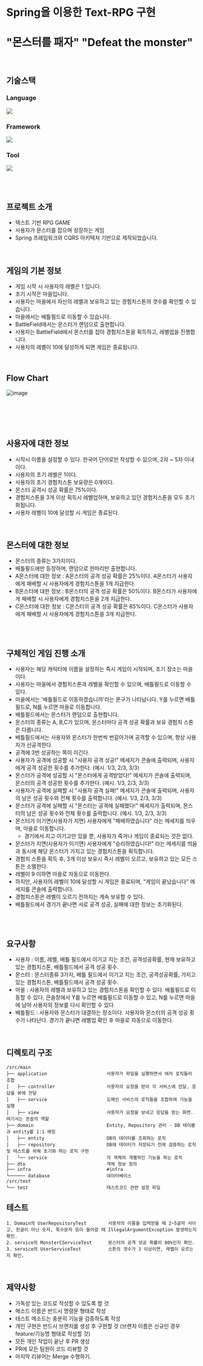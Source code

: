 # Spring을 이용한 Text-RPG 구현 
# "몬스터를 패자" "Defeat the monster"

<br/>

## 기술스택

### Language
<img src="https://img.shields.io/badge/JAVA-007396?style=flat&logo=Java&logoColor=white">

### Framework
<img src="https://img.shields.io/badge/spring-6DB33F?style=flat&logo=spring&logoColor=white">

### Tool
<img src="https://img.shields.io/badge/intellijidea-000000?style=flat&logo=intellijidea&logoColor=white">

<br/><br/>

## 프로젝트 소개
- 텍스트 기반 RPG GAME
- 사용자가 몬스터를 잡으며 성장하는 게임
- Spring 프레임워크와 CQRS 아키텍처 기반으로 제작되었습니다.

<br/>

## 게임의 기본 정보
- 게임 시작 시 사용자의 레벨은 1 입니다.
- 초기 시작은 마을입니다.
- 사용자는 마을에서 자신의 레벨과 보유하고 있는 경험치스톤의 갯수를 확인할 수 있습니다.
- 마을에서는 배틀필드로 이동할 수 있습니다.
- BattleField에서는 몬스터가 랜덤으로 출현합니다.
- 사용자는 BattleField에서 몬스터를 잡아 경험치스톤을 획득하고, 레벨업을 진행합니다.
- 사용자의 레벨이 10에 달성하게 되면 게임은 종료됩니다.

<br/>

## Flow Chart
![image](https://github.com/MTVS-CodeMagician/project02-spring-text-rpg-game/assets/136250818/4e974ba1-9e22-4583-952f-61e4e63240b3)


<br/><br/>

<br/>

## 사용자에 대한 정보
- 시작시 이름을 설정할 수 있다. 한국어 단어로만 작성할 수 있으며, 2자 ~ 5자 이내이다.
- 사용자의 초기 레벨은 1이다.
- 사용자의 초기 경험치스톤 보유량은 0개이다.
- 몬스터 공격시 성공 확률은 75%이다.
- 경험치스톤을 3개 이상 획득시 레벨업하며, 보유하고 있던 경험치스톤을 모두 초기화됩니다.
- 사용자 레벨이 10에 달성할 시 게임은 종료된다.

<br/>

## 몬스터에 대한 정보
- 몬스터의 종류는 3가지이다.
- 배틀필드에만 등장하며, 랜덤으로 한마리만 출현합니다.
- A몬스터에 대한 정보 : A몬스터의 공격 성공 확률은 25%이다. A몬스터가 사용자에게 패배할 시 사용자에게 경험치스톤을 1개 지급한다.
- B몬스터에 대한 정보 : B몬스터의 공격 성공 확률은 50%이다. B몬스터가 사용자에게 패배할 시 사용자에게 경험치스톤을 2개 지급한다.
- C몬스터에 대한 정보 : C몬스터의 공격 성공 확률은 85%이다. C몬스터가 사용자에게 패배할 시 사용자에게 경험치스톤을 3개 지급한다.

<br/><br/>

## 구체적인 게임 진행 소개
- 사용자는 해당 캐릭터에 이름을 설정하는 즉시 게임이 시작되며, 초기 장소는 마을이다.
- 사용자는 마을에서 경험치스톤과 레벨을 확인할 수 있으며, 배틀필드로 이동할 수 있다.
- 마을에서는 '배틀필드로 이동하겠습니까'라는 문구가 나타납니다. Y를 누르면 배틀필드로, N를 누르면 마을로 이동합니다.
- 배틀필드에서는 몬스터가 랜덤으로 출현합니다.
- 몬스터의 종류는 A, B,C가 있으며, 몬스터마다 공격 성공 확률과 보유 경험치 스톤은 다릅니다.
- 배틀필드에서는 사용자와 몬스터가 한번씩 번갈아가며 공격할 수 있으며, 항상 사용자가 선공격한다.
- 공격에 3번 성공하는 쪽이 이긴다.
- 사용자가 공격에 성공할 시 "사용자 공격 성공!" 메세지가 콘솔에 출력되며, 사용자에게 공격 성공한 횟수를 추가한다. (예시. 1/3, 2/3, 3/3)
- 몬스터가 공격에 성공할 시 "몬스터에게 공격받았다!" 메세지가 콘솔에 출력되며, 몬스터의 공격 성공한 횟수를 추가한다.  (예시. 1/3, 2/3, 3/3)
- 사용자가 공격에 실패할 시 "사용자 공격 실패!" 메세지가 콘솔에 출력되며, 사용자의 남은 성공 횟수와 전체 횟수를 출력합니다. (예시. 1/3, 2/3, 3/3)
- 몬스터가 공격에 실패할 시 "몬스터는 공격에 실패했다!" 메세지가 출력되며, 몬스터의 남은 성공 횟수와 전체 횟수를 출력합니다. (예시. 1/3, 2/3, 3/3)
- 몬스터가 이기면(사용자가 지면) 사용자에게 "패배하였습니다" 라는 메세지를 띄우며, 마을로 이동합니다.
    -  경기에서 지고 이기고만 있을 뿐, 사용자가 죽거나 게임이 종료되는 것은 없다.
- 몬스터가 지면(사용자가 이기면) 사용자에게 "승리하였습니다!" 라는 메세지를 띄움과 동시에 해당 몬스터가 가지고 있는 경험치스톤을 획득합니다.
- 경험치 스톤을 획득 후, 3개 이상 보유시 즉시 레벨이 오르고, 보유하고 있는 모든 스톤은 소멸한다.
- 레벨이 9 이하면 마을로 자동으로 이동한다.
- 하지만, 사용자의 레벨이 10에 달성할 시 게임은 종료되며, "게임이 끝났습니다" 메세지를 콘솔에 출력합니다.
- 경험치스톤은 레벨이 오르기 전까지는 계속 보유할 수 있다.
- 배틀필드에서 경기가 끝나면 서로 공격 성공, 실패에 대한 정보는 초기화된다.


<br/><br/>

## 요구사항
- 사용자 : 이름, 레벨, 배틀 필드에서 이기고 지는 조건, 공격성공확률, 현재 보유하고 있는 경험치스톤, 배틀필드에서 공격 성공 횟수.
- 몬스터 : 몬스터종류 3가지, 배틀 필드에서 이기고 지는 조건, 공격성공확률, 가지고 있는 경험치스톤, 배틀필드에서 공격 성공 횟수.
- 마을 : 사용자의 레벨과 보유하고 있는 경험치스톤을 확인할 수 있다. 배틀필드로 이동할 수 있다. 콘솔창에서 Y를 누르면 배틀필드로 이동할 수 있고, N를 누르면 마을에 남아 사용자의 정보를 다시 확인할 수 있다.
- 배틀필드 : 사용자와 몬스터가 대결하는 장소이다. 사용자와 몬스터의 공격 성공 횟수가 나타난다. 경기가 끝나면 레벨업 확인 후 마을로 자동으로 이동한다.


<br/>


## 디렉토리 구조
```
/src/main
├── application                      사용자가 파일을 실행하면서 여러 로직들이 조합
│   ├── controller                   사용자의 요청을 받아 각 서비스에 전달, 응답을 뷰에 전달
│   ├── service                      도메인 서비스의 로직들을 조합하여 기능을 실행
│   ├── view                         사용자가 요청을 보내고 응답을 받는 화면. 여기서는 콘솔의 역할
├── domain                           Entity, Repository 관리 - DB 테이블과 entity를 1:1 매칭
│   ├── entity                       DB의 데이터를 조회하는 로직
│   ├── repository                   DB에 데이터가 저장되기 전에 검증하는 로직 및 테스트를 위해 초기화 하는 로직 구현
│   └── service                      각 객체의 개별적인 기능을 하는 로직
├── dto                              객체 정보 정의
├── infra                            #infra
└────── database                     데이터베이스
/src/test
└── test                             테스트코드 관련 설정 파일

``` 

## 테스트
```
1. Domain의 UserRepositoryTest        사용자의 이름을 입력받을 때 2~5글자 사이고, 한글이 아닌 숫자, 특수문자 등이 들어갈 때 IllegalArgumentException 발생하는지 확인.
2. service의 MonsterCServiceTest      몬스터의 공격 성공 확률이 80%인지 확인.
3. service의 UserServiceTest          스톤의 갯수가 3 이상이면, 레벨이 오르는지 확인.
``` 

<br/>


## 제약사항
- 가독성 있는 코드로 작성할 수 있도록 할 것
- 메소드 이름은 반드시 명령문 형태로 작성
- 테스트 메소드는 충분히 기능을 검증하도록 작성
- 개인 구현은 반드시 브랜치를 생성 후 구현할 것
  (브랜치 이름은 신규인 경우 feature/기능명 형태로 작성할 것)
- 모든 개인 작업이 끝난 후 PR 생성
- PR에 모든 팀원이 코드 리뷰할 것
- 마지막 리뷰어는 Merge 수행하기.

